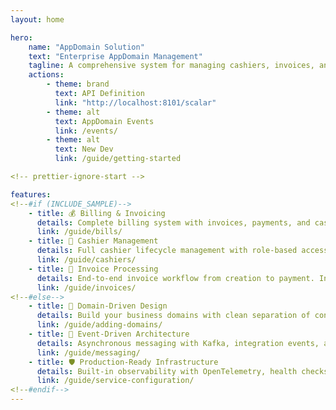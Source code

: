 ```yaml
---
layout: home

hero:
    name: "AppDomain Solution"
    text: "Enterprise AppDomain Management"
    tagline: A comprehensive system for managing cashiers, invoices, and AppDomain operations with event-driven architecture
    actions:
        - theme: brand
          text: API Definition
          link: "http://localhost:8101/scalar"
        - theme: alt
          text: AppDomain Events
          link: /events/
        - theme: alt
          text: New Dev
          link: /guide/getting-started

<!-- prettier-ignore-start -->

features:
<!--#if (INCLUDE_SAMPLE)-->
    - title: 💰 Billing & Invoicing
      details: Complete billing system with invoices, payments, and cashier management. Multi-tenant support with comprehensive audit trails and event-driven architecture.
      link: /guide/bills/
    - title: 👥 Cashier Management
      details: Full cashier lifecycle management with role-based access control, activity tracking, and integration with invoice processing workflows.
      link: /guide/cashiers/
    - title: 📄 Invoice Processing
      details: End-to-end invoice workflow from creation to payment. Includes validation, state management, and automated event publishing for downstream systems.
      link: /guide/invoices/
<!--#else-->
    - title: 🎯 Domain-Driven Design
      details: Build your business domains with clean separation of concerns. CQRS patterns, event sourcing ready, and vertical slice architecture.
      link: /guide/adding-domains/
    - title: 🔄 Event-Driven Architecture
      details: Asynchronous messaging with Kafka, integration events, and Orleans stateful processing for complex workflows.
      link: /guide/messaging/
    - title: 🛡️ Production-Ready Infrastructure
      details: Built-in observability with OpenTelemetry, health checks, distributed tracing, and comprehensive testing with Testcontainers.
      link: /guide/service-configuration/
<!--#endif-->
---
```


<!-- prettier-ignore-end -->
